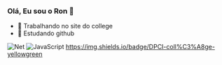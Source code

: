### Olá, Eu sou o Ron 👋
- 🔭 Trabalhando no site do college
- 🌱 Estudando github

![Net](https://img.shields.io/badge/-Net-000?&logo=Net)
![JavaScript](https://img.shields.io/badge/-JavaScript-000?&logo=JavaScript)
https://img.shields.io/badge/DPCI-coll%C3%A8ge-yellowgreen
